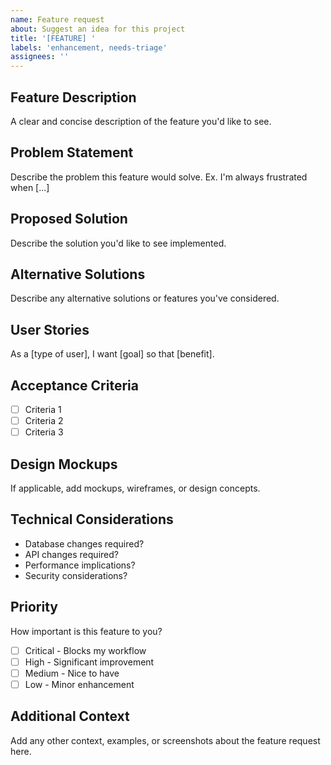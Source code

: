 ```yaml
---
name: Feature request
about: Suggest an idea for this project
title: '[FEATURE] '
labels: 'enhancement, needs-triage'
assignees: ''
---
```


## Feature Description

A clear and concise description of the feature you'd like to see.

## Problem Statement

Describe the problem this feature would solve. Ex. I'm always frustrated when [...]

## Proposed Solution

Describe the solution you'd like to see implemented.

## Alternative Solutions

Describe any alternative solutions or features you've considered.

## User Stories

As a [type of user], I want [goal] so that [benefit].

## Acceptance Criteria

- [ ] Criteria 1
- [ ] Criteria 2
- [ ] Criteria 3

## Design Mockups

If applicable, add mockups, wireframes, or design concepts.

## Technical Considerations

- Database changes required?
- API changes required?
- Performance implications?
- Security considerations?

## Priority

How important is this feature to you?

- [ ] Critical - Blocks my workflow
- [ ] High - Significant improvement
- [ ] Medium - Nice to have
- [ ] Low - Minor enhancement

## Additional Context

Add any other context, examples, or screenshots about the feature request here.

